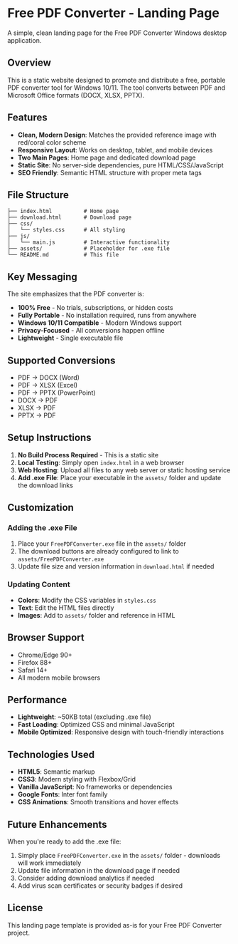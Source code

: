 # Free PDF Converter - Landing Page

A simple, clean landing page for the Free PDF Converter Windows desktop application.

## Overview

This is a static website designed to promote and distribute a free, portable PDF converter tool for Windows 10/11. The tool converts between PDF and Microsoft Office formats (DOCX, XLSX, PPTX).

## Features

- **Clean, Modern Design**: Matches the provided reference image with red/coral color scheme
- **Responsive Layout**: Works on desktop, tablet, and mobile devices
- **Two Main Pages**: Home page and dedicated download page
- **Static Site**: No server-side dependencies, pure HTML/CSS/JavaScript
- **SEO Friendly**: Semantic HTML structure with proper meta tags

## File Structure

```
├── index.html          # Home page
├── download.html       # Download page
├── css/
│   └── styles.css      # All styling
├── js/
│   └── main.js         # Interactive functionality
├── assets/             # Placeholder for .exe file
└── README.md           # This file
```

## Key Messaging

The site emphasizes that the PDF converter is:
- **100% Free** - No trials, subscriptions, or hidden costs
- **Fully Portable** - No installation required, runs from anywhere
- **Windows 10/11 Compatible** - Modern Windows support
- **Privacy-Focused** - All conversions happen offline
- **Lightweight** - Single executable file

## Supported Conversions

- PDF → DOCX (Word)
- PDF → XLSX (Excel) 
- PDF → PPTX (PowerPoint)
- DOCX → PDF
- XLSX → PDF
- PPTX → PDF

## Setup Instructions

1. **No Build Process Required** - This is a static site
2. **Local Testing**: Simply open `index.html` in a web browser
3. **Web Hosting**: Upload all files to any web server or static hosting service
4. **Add .exe File**: Place your executable in the `assets/` folder and update the download links

## Customization

### Adding the .exe File

1. Place your `FreePDFConverter.exe` file in the `assets/` folder
2. The download buttons are already configured to link to `assets/FreePDFConverter.exe`
3. Update file size and version information in `download.html` if needed

### Updating Content

- **Colors**: Modify the CSS variables in `styles.css`
- **Text**: Edit the HTML files directly
- **Images**: Add to `assets/` folder and reference in HTML

## Browser Support

- Chrome/Edge 90+
- Firefox 88+
- Safari 14+
- All modern mobile browsers

## Performance

- **Lightweight**: ~50KB total (excluding .exe file)
- **Fast Loading**: Optimized CSS and minimal JavaScript
- **Mobile Optimized**: Responsive design with touch-friendly interactions

## Technologies Used

- **HTML5**: Semantic markup
- **CSS3**: Modern styling with Flexbox/Grid
- **Vanilla JavaScript**: No frameworks or dependencies
- **Google Fonts**: Inter font family
- **CSS Animations**: Smooth transitions and hover effects

## Future Enhancements

When you're ready to add the .exe file:

1. Simply place `FreePDFConverter.exe` in the `assets/` folder - downloads will work immediately
2. Update file information in the download page if needed
3. Consider adding download analytics if needed
4. Add virus scan certificates or security badges if desired

## License

This landing page template is provided as-is for your Free PDF Converter project.
